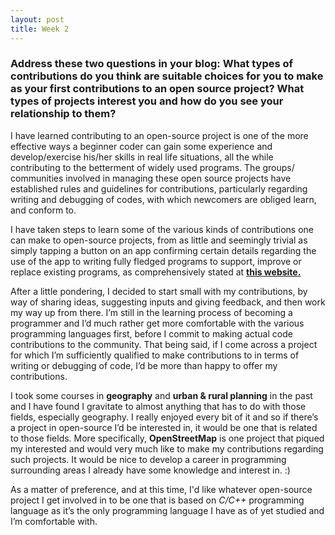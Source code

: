 ```yaml
---
layout: post
title: Week 2
---
```


### Address these two questions in your blog: What types of contributions do you think are suitable choices for you to make as your first contributions to an open source project? What types of projects interest you and how do you see your relationship to them?


I have learned contributing to an open-source project is one of the more effective ways a beginner coder can gain some experience and develop/exercise his/her skills in real life situations, all the while contributing to the betterment of widely used programs. The groups/ communities involved in managing these open source projects have established rules and guidelines for contributions, particularly regarding writing and debugging of codes, with which newcomers are obliged learn, and conform to. 

I have taken steps to learn some of the various kinds of contributions one can make to open-source projects, from as little and seemingly trivial as simply tapping a button on an app confirming certain details regarding the use of the app to writing fully fledged programs to support, improve or replace existing programs, as comprehensively stated at [**this website.**](https://rubygarage.org/blog/how-contribute-to-open-source-projects)

After a little pondering, I decided to start small with my contributions, by way of sharing ideas, suggesting inputs and giving feedback, and then work my way up from there.  I’m still in the learning process of becoming a programmer and I’d much rather get more comfortable with the various programming languages first, before I commit to making actual code contributions to the community.
That being said, if I come across a project for which I’m sufficiently qualified to make contributions to in terms of writing or debugging of code, I’d be more than happy to offer my contributions.

I took some courses in **geography** and **urban & rural planning** in the past and I have found I gravitate to almost anything that has to do with those fields, especially geography. I really enjoyed every bit of it and so if there’s a project in open-source I’d be interested in, it would be one that is related to those fields.
More specifically, **OpenStreetMap** is one project that piqued my interested and would very much like to make my contributions regarding such projects. It would be nice to develop a career in programming surrounding areas I already have some knowledge and interest in. :)

As a matter of preference, and at this time, I'd like whatever open-source project I get involved in to be one that is based on _C/C++_ programming language as it’s the only programming language I have as of yet studied and I’m comfortable with. 



